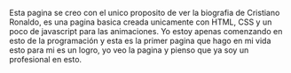 Esta pagina se creo con el unico proposito de ver la biografia de Cristiano Ronaldo, es una pagina basica creada unicamente con HTML, CSS y un poco de javascript para las animaciones. Yo estoy apenas comenzando en esto de la programación y esta es la primer pagina que hago en mi vida
esto para mi es un logro, yo veo la pagina y pienso que ya soy un profesional en esto.